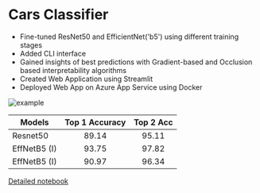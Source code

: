 # Cars Classifier

* Fine-tuned ResNet50 and EfficientNet('b5') using different training stages
* Added CLI interface
* Gained insights of best predictions with Gradient-based and Occlusion based interpretability algorithms
* Created Web Application using Streamlit
* Deployed Web App on Azure App Service using Docker



![example](https://www.kaggleusercontent.com/kf/41125173/eyJhbGciOiJkaXIiLCJlbmMiOiJBMTI4Q0JDLUhTMjU2In0..EXC3LPdZNNKjuaVz-IzxAw.Q8C4SDvdbKYdaT049bkGvguISS0agUA6QcZJFaKdFlSt74o6jkpuZq5Mv0C9UUq8VOIEt1_2LHcusN9S61Y5CkzkA06cekdnaHtcgRzkEn6YlgrK3NxM8bJRv6n6PMIQmNcBQxySrOQlPKgXRS7hnkZRJkomAlpxSSU3yPx5oEuEWpLpdq44dVI5SpPpPFihVZMjOmYWQYymq1gWdGCseJUE1kCPxzrjlEEMJl5izE7igx-kjTLwjvvfTuKOtMqXNmIenywl6dpdLPNgTzD8qsYwU03gWMlL2QYnvceXKnRbVDPtzBQLSVdfm5PKk4rpUfrVsYF0W3-BzkdPGynFCTu61ORVDQc2YXnodOWSWEAGUySq1sdo0cqgeazAtvgs4Xi99c7Puqvj-djfKbipd7JXav9_gpFqpTvXu5LSrV6H3trc51-XB4VggH4_p1CHJpN16om1Gw3JDVvrcvp1GCcQAHZQ-jZfJgszY8NvYxZnxdHr3ADJ-VaABESomWngYylCKjdKZHDJPtVL_6sVdemH-l87wH5uQ6n4Wmazw0o9tHXFeR8PT73xRgupEYn23NmxZEEcIPEVkb2BhhN3ZZuu49AxDMpgbg9Zysl5j-HYcpnCuXtJY9ELyQZMyG1SG27OyIEjUA-bxpE-bidHU8TNXPXt1mHu3lv9ivehvY4.L2z-jDC966xlX6kjS0nFDA/__results___files/__results___75_1.png)


| Models        | Top 1 Accuracy|Top 2 Acc|
| ------------- |:-------------:|:-------:|
| Resnet50      | 89.14         | 95.11   |
| EffNetB5 (I)  | 93.75         | 97.82   |
| EffNetB5 (I)  | 90.97         | 96.34   |

[Detailed notebook](https://www.kaggle.com/alexalex02/car-classifier-93-75-inference-web-app)
